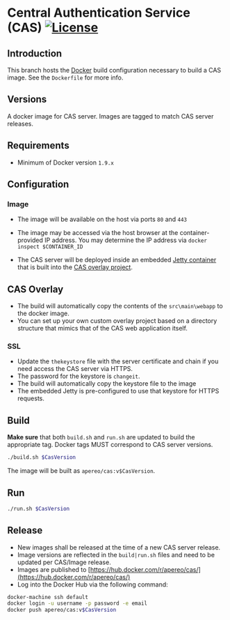 # Central Authentication Service (CAS) [![License](https://img.shields.io/hexpm/l/plug.svg)](https://github.com/Jasig/cas/blob/master/LICENSE)

## Introduction
This branch hosts the [Docker](https://www.docker.com/) build configuration necessary to build a CAS image. See the `Dockerfile` for more info. 

## Versions
A docker image for CAS server. Images are tagged to match CAS server releases.

## Requirements
* Minimum of Docker version `1.9.x`

## Configuration

### Image
* The image will be available on the host via ports `80` and `443`
* The image may be accessed via the host browser at the container-provided IP address. You may determine the IP address via `docker inspect $CONTAINER_ID`

* The CAS server will be deployed inside an embedded [Jetty container](http://www.eclipse.org/jetty/) that is built into the [CAS overlay project](http://bit.ly/1PPY47q).

## CAS Overlay
* The build will automatically copy the contents of the `src\main\webapp` to the docker image. 
* You can set up your own custom overlay project based on a directory structure that mimics that of the CAS web application itself. 
 
### SSL
* Update the `thekeystore` file with the server certificate and chain if you need access the CAS server via HTTPS. 
* The password for the keystore is `changeit`.
* The build will automatically copy the keystore file to the image
* The embedded Jetty is pre-configured to use that keystore for HTTPS requests.

## Build

**Make sure** that both `build.sh` and `run.sh` are updated to build the appropriate tag. Docker tags MUST correspond
to CAS server versions. 

```bash
./build.sh $CasVersion
```

The image will be built as `apereo/cas:v$CasVersion`.

## Run

```bash
./run.sh $CasVersion
```

## Release
* New images shall be released at the time of a new CAS server release.
* Image versions are reflected in the `build|run.sh` files and need to be updated per CAS/Image release.
* Images are published to [https://hub.docker.com/r/apereo/cas/](https://hub.docker.com/r/apereo/cas/)
* Log into the Docker Hub via the following command:

```bash
docker-machine ssh default
docker login -u username -p password -e email
docker push apereo/cas:v$CasVersion
```

